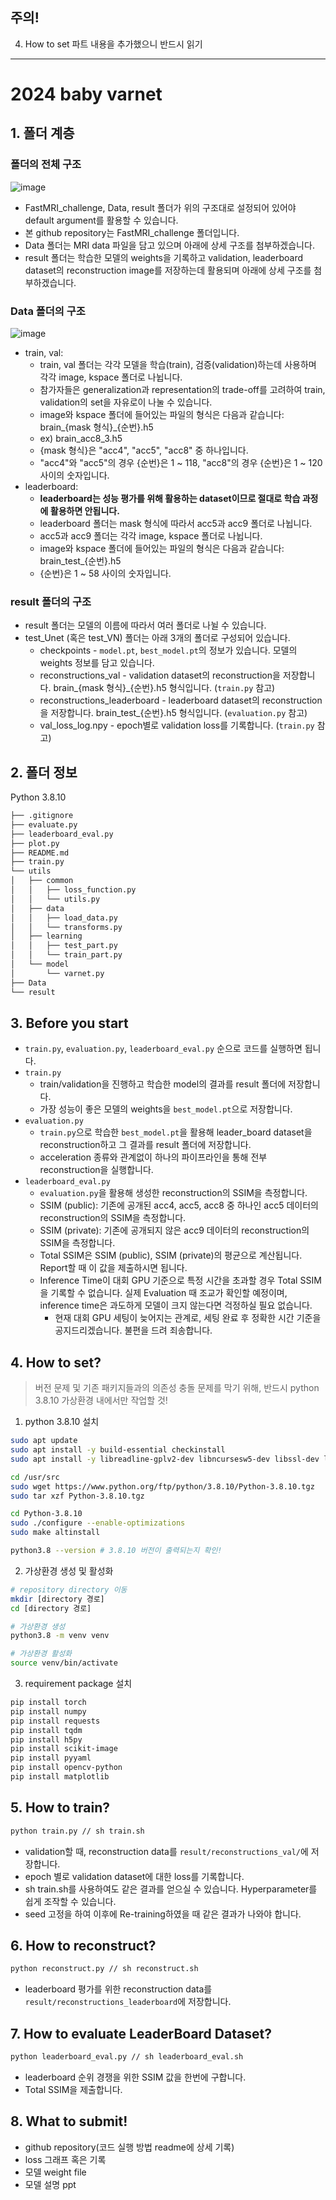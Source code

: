 ## 주의!
4. How to set 파트 내용을 추가했으니 반드시 읽기
---
# 2024 baby varnet
## 1. 폴더 계층

### 폴더의 전체 구조
![image](docs/fastmri_folder_structure.png)
* FastMRI_challenge, Data, result 폴더가 위의 구조대로 설정되어 있어야 default argument를 활용할 수 있습니다.
* 본 github repository는 FastMRI_challenge 폴더입니다.
* Data 폴더는 MRI data 파일을 담고 있으며 아래에 상세 구조를 첨부하겠습니다.
* result 폴더는 학습한 모델의 weights을 기록하고 validation, leaderboard dataset의 reconstruction image를 저장하는데 활용되며 아래에 상세 구조를 첨부하겠습니다.

### Data 폴더의 구조
![image](docs/fastmri_data_structure.png)
* train, val:
    * train, val 폴더는 각각 모델을 학습(train), 검증(validation)하는데 사용하며 각각 image, kspace 폴더로 나뉩니다.
    * 참가자들은 generalization과 representation의 trade-off를 고려하여 train, validation의 set을 자유로이 나눌 수 있습니다.
    * image와 kspace 폴더에 들어있는 파일의 형식은 다음과 같습니다: brain_{mask 형식}_{순번}.h5
    * ex) brain_acc8_3.h5  
    * {mask 형식}은 "acc4", "acc5", "acc8" 중 하나입니다.
    * "acc4"와 "acc5"의 경우 {순번}은 1 ~ 118, "acc8"의 경우 {순번}은 1 ~ 120 사이의 숫자입니다. 
* leaderboard:
   * **leaderboard는 성능 평가를 위해 활용하는 dataset이므로 절대로 학습 과정에 활용하면 안됩니다.**
   * leaderboard 폴더는 mask 형식에 따라서 acc5과 acc9 폴더로 나뉩니다.
   * acc5과 acc9 폴더는 각각 image, kspace 폴더로 나뉩니다.
   * image와 kspace 폴더에 들어있는 파일의 형식은 다음과 같습니다: brain_test_{순번}.h5
   * {순번}은 1 ~ 58 사이의 숫자입니다. 

### result 폴더의 구조
* result 폴더는 모델의 이름에 따라서 여러 폴더로 나뉠 수 있습니다.
* test_Unet (혹은 test_VN) 폴더는 아래 3개의 폴더로 구성되어 있습니다.
  * checkpoints - `model.pt`, `best_model.pt`의 정보가 있습니다. 모델의 weights 정보를 담고 있습니다.
  * reconstructions_val - validation dataset의 reconstruction을 저장합니다. brain_{mask 형식}_{순번}.h5 형식입니다. (```train.py``` 참고)
  * reconstructions_leaderboard - leaderboard dataset의 reconstruction을 저장합니다. brain_test_{순번}.h5 형식입니다. (```evaluation.py``` 참고)
  * val_loss_log.npy - epoch별로 validation loss를 기록합니다. (```train.py``` 참고)

## 2. 폴더 정보
Python 3.8.10

```bash
├── .gitignore
├── evaluate.py
├── leaderboard_eval.py
├── plot.py
├── README.md
├── train.py
└── utils
│   ├── common
│   │   ├── loss_function.py
│   │   └── utils.py
│   ├── data
│   │   ├── load_data.py
│   │   └── transforms.py
│   ├── learning
│   │   ├── test_part.py
│   │   └── train_part.py
│   └── model
│       └── varnet.py
├── Data
└── result
```

## 3. Before you start
* ```train.py```, ```evaluation.py```, ```leaderboard_eval.py``` 순으로 코드를 실행하면 됩니다.
* ```train.py```
   * train/validation을 진행하고 학습한 model의 결과를 result 폴더에 저장합니다.
   * 가장 성능이 좋은 모델의 weights을 ```best_model.pt```으로 저장합니다. 
* ```evaluation.py```
   * ```train.py```으로 학습한 ```best_model.pt```을 활용해 leader_board dataset을 reconstruction하고 그 결과를 result 폴더에 저장합니다.
   * acceleration 종류와 관계없이 하나의 파이프라인을 통해 전부 reconstruction을 실행합니다.
* ```leaderboard_eval.py```
   * ```evaluation.py```을 활용해 생성한 reconstruction의 SSIM을 측정합니다.
   * SSIM (public): 기존에 공개된 acc4, acc5, acc8 중 하나인 acc5 데이터의 reconstruction의 SSIM을 측정합니다.
   * SSIM (private): 기존에 공개되지 않은 acc9 데이터의 reconstruction의 SSIM을 측정합니다.
   * Total SSIM은 SSIM (public), SSIM (private)의 평균으로 계산됩니다. Report할 때 이 값을 제출하시면 됩니다.
   * Inference Time이 대회 GPU 기준으로 특정 시간을 초과할 경우 Total SSIM을 기록할 수 없습니다. 실제 Evaluation 때 조교가 확인할 예정이며, inference time은 과도하게 모델이 크지 않는다면 걱정하실 필요 없습니다.
        * 현재 대회 GPU 세팅이 늦어지는 관계로, 세팅 완료 후 정확한 시간 기준을 공지드리겠습니다. 불편을 드려 죄송합니다.

## 4. How to set?
> 버전 문제 및 기존 패키지들과의 의존성 충돌 문제를 막기 위해, 반드시 python 3.8.10 가상환경 내에서만 작업할 것!

1. python 3.8.10 설치
```bash
sudo apt update
sudo apt install -y build-essential checkinstall
sudo apt install -y libreadline-gplv2-dev libncursesw5-dev libssl-dev libsqlite3-dev tk-dev libgdbm-dev libc6-dev libbz2-dev libffi-dev zlib1g-dev

cd /usr/src
sudo wget https://www.python.org/ftp/python/3.8.10/Python-3.8.10.tgz
sudo tar xzf Python-3.8.10.tgz

cd Python-3.8.10
sudo ./configure --enable-optimizations
sudo make altinstall
```
```bash
python3.8 --version # 3.8.10 버전이 출력되는지 확인!
```

2. 가상환경 생성 및 활성화
```bash
# repository directory 이동
mkdir [directory 경로]
cd [directory 경로]

# 가상환경 생성
python3.8 -m venv venv

# 가상환경 활성화
source venv/bin/activate
```

3. requirement package 설치
```bash
pip install torch
pip install numpy
pip install requests
pip install tqdm
pip install h5py
pip install scikit-image
pip install pyyaml
pip install opencv-python
pip install matplotlib
```

## 5. How to train?
```bash
python train.py // sh train.sh
```
- validation할 때, reconstruction data를 ```result/reconstructions_val/```에 저장합니다.
- epoch 별로 validation dataset에 대한 loss를 기록합니다.
- sh train.sh를 사용하여도 같은 결과를 얻으실 수 있습니다. Hyperparameter를 쉽게 조작할 수 있습니다.
- seed 고정을 하여 이후에 Re-training하였을 때 같은 결과가 나와야 합니다.

## 6. How to reconstruct?
```bash
python reconstruct.py // sh reconstruct.sh
```
- leaderboard 평가를 위한 reconstruction data를 ```result/reconstructions_leaderboard```에 저장합니다.

## 7. How to evaluate LeaderBoard Dataset?
```bash
python leaderboard_eval.py // sh leaderboard_eval.sh
```
- leaderboard 순위 경쟁을 위한 SSIM 값을 한번에 구합니다.
- Total SSIM을 제출합니다.

## 8. What to submit!
- github repository(코드 실행 방법 readme에 상세 기록)
- loss 그래프 혹은 기록
- 모델 weight file
- 모델 설명 ppt
